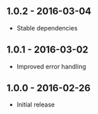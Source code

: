 ## 1.0.2 - 2016-03-04

* Stable dependencies

## 1.0.1 - 2016-03-02

* Improved error handling

## 1.0.0 - 2016-02-26

* Initial release
